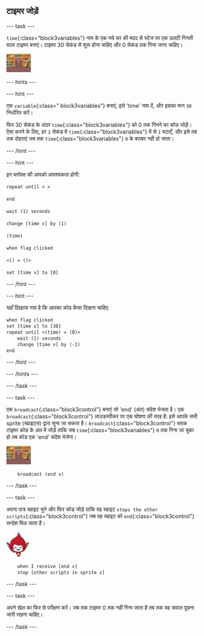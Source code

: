 ## टाइमर जोड़ें

\--- task \---

`time`{:class="block3variables"} नाम के एक नये चर की मदद से स्टेज पर एक उलटी गिनती वाला टाइमर बनाएं। टाइमर 30 सेकंड से शुरू होना चाहिए और 0 सेकंड तक गिना जाना चाहिए।

![स्टेज स्प्राइट](images/stage-sprite.png)

\--- hints \---

\--- hint \---

एक `variable`{:class=" block3variables"} बनाएं, इसे 'time' नाम दें, और इसका मान `30` निर्धारित करें।

फिर 30 सेकंड के अंदर `time`{:class="block3variables"} को 0 तक गिनने का कोड जोड़ें। ऐसा करने के लिए, हर `1` सेकंड में `time`{:class="block3variables"} में से `1` घटाएँ, और इसे तब तक दोहराएं जब तक `time`{:class="block3variables"} `0` के बराबर नही हो जाता।

\--- /hint \---

\--- hint \---

इन ब्लॉक्स की आपको आवश्यकता होगी:

```blocks3
repeat until < >

end

wait (1) seconds

change [time v] by (1)

(time)

when flag clicked

<() = ()>

set [time v] to [0]
```

\--- /hint \---

\--- hint \---

यहाँ दिखाया गया है कि आपका कोड कैसा दिखना चाहिए:

```blocks3
when flag clicked
set [time v] to [30]
repeat until <(time) = (0)>
    wait (1) seconds
    change [time v] by (-1)
end
```

\--- /hint \---

\--- /hints \---

\--- /task \---

\--- task \---

एक `broadcast`{:class="block3control"} बनाएं जो 'end' (अंत) संदेश भेजता है। एक `broadcast`{:class="block3control"} लाउडस्पीकर पर एक घोषणा की तरह है: इसे आपके सभी sprite (स्प्राइट्स) द्वारा सुना जा सकता है। `broadcast`{:class="block3control"} ब्लाक टाइमर कोड के अंत में जोड़ें ताकि जब `time`{:class="block3variables"} `0` तक गिना जा चुका हो तब कोड एक 'end' संदेश भेजेगा।

![स्टेज स्प्राइट](images/stage-sprite.png)

```blocks3
    broadcast (end v)
```

\--- /task \---

\--- task \---

अपना पात्र स्प्राइट चुने और फिर कोड जोड़े ताकि वह स्प्राइट `stops the other scripts`{:class="block3control"} जब वह स्प्राइट को `end`{:class="block3control"} सन्देश मिल जाता है।

![गीगा स्प्राइट](images/giga-sprite.png)

```blocks3
    when I receive [end v]
    stop [other scripts in sprite v]
```

\--- /task \---

\--- task \---

अपने खेल का फिर से परीक्षण करें। जब तक टाइमर 0 तक नहीं गिना जाता है तब तक यह सवाल पूछना जारी रखना चाहिए।

\--- /task \---